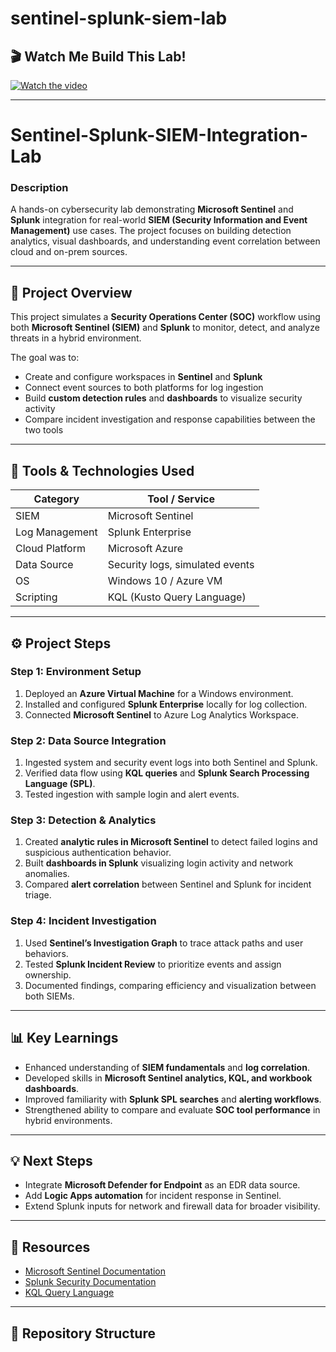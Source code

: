 # sentinel-splunk-siem-lab
## 🎬 Watch Me Build This Lab!

[![Watch the video](https://i.imgur.com/your-thumbnail.png)](https://www.loom.com/share/e8405fe2157c418d934710b748976e8f)

---

# Sentinel-Splunk-SIEM-Integration-Lab

### Description  
A hands-on cybersecurity lab demonstrating **Microsoft Sentinel** and **Splunk** integration for real-world **SIEM (Security Information and Event Management)** use cases. The project focuses on building detection analytics, visual dashboards, and understanding event correlation between cloud and on-prem sources.

---

## 🧠 Project Overview

This project simulates a **Security Operations Center (SOC)** workflow using both **Microsoft Sentinel (SIEM)** and **Splunk** to monitor, detect, and analyze threats in a hybrid environment.  

The goal was to:  
- Create and configure workspaces in **Sentinel** and **Splunk**  
- Connect event sources to both platforms for log ingestion  
- Build **custom detection rules** and **dashboards** to visualize security activity  
- Compare incident investigation and response capabilities between the two tools  

---

## 🧩 Tools & Technologies Used

| Category | Tool / Service |
|-----------|----------------|
| SIEM | Microsoft Sentinel |
| Log Management | Splunk Enterprise |
| Cloud Platform | Microsoft Azure |
| Data Source | Security logs, simulated events |
| OS | Windows 10 / Azure VM |
| Scripting | KQL (Kusto Query Language) |

---

## ⚙️ Project Steps

### Step 1: Environment Setup  
1. Deployed an **Azure Virtual Machine** for a Windows environment.  
2. Installed and configured **Splunk Enterprise** locally for log collection.  
3. Connected **Microsoft Sentinel** to Azure Log Analytics Workspace.  

### Step 2: Data Source Integration  
1. Ingested system and security event logs into both Sentinel and Splunk.  
2. Verified data flow using **KQL queries** and **Splunk Search Processing Language (SPL)**.  
3. Tested ingestion with sample login and alert events.

### Step 3: Detection & Analytics  
1. Created **analytic rules in Microsoft Sentinel** to detect failed logins and suspicious authentication behavior.  
2. Built **dashboards in Splunk** visualizing login activity and network anomalies.  
3. Compared **alert correlation** between Sentinel and Splunk for incident triage.

### Step 4: Incident Investigation  
1. Used **Sentinel’s Investigation Graph** to trace attack paths and user behaviors.  
2. Tested **Splunk Incident Review** to prioritize events and assign ownership.  
3. Documented findings, comparing efficiency and visualization between both SIEMs.

---

## 📊 Key Learnings

- Enhanced understanding of **SIEM fundamentals** and **log correlation**.  
- Developed skills in **Microsoft Sentinel analytics, KQL, and workbook dashboards**.  
- Improved familiarity with **Splunk SPL searches** and **alerting workflows**.  
- Strengthened ability to compare and evaluate **SOC tool performance** in hybrid environments.  

---

## 💡 Next Steps

- Integrate **Microsoft Defender for Endpoint** as an EDR data source.  
- Add **Logic Apps automation** for incident response in Sentinel.  
- Extend Splunk inputs for network and firewall data for broader visibility.  

---

## 🔗 Resources
- [Microsoft Sentinel Documentation](https://learn.microsoft.com/en-us/azure/sentinel/)  
- [Splunk Security Documentation](https://docs.splunk.com/Documentation/Splunk/latest/Security/About)  
- [KQL Query Language](https://learn.microsoft.com/en-us/azure/data-explorer/kusto/query/)

---

## 🧰 Repository Structure

